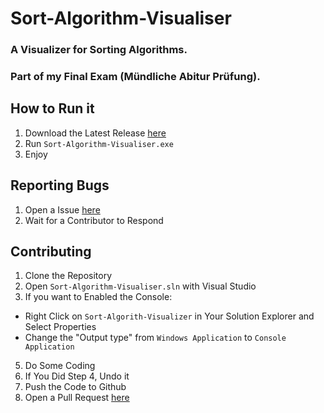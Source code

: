 # Sort-Algorithm-Visualiser

### A Visualizer for Sorting Algorithms. 
### Part of my Final Exam (Mündliche Abitur Prüfung).

## How to Run it

1. Download the Latest Release [here](https://github.com/ScarVite/Sort-Algorithm-Visualiser/releases/latest) 
2. Run `Sort-Algorithm-Visualiser.exe`
3. Enjoy

## Reporting Bugs

1. Open a Issue [here](https://github.com/ScarVite/Sort-Algorithm-Visualiser/issues/new) 
2. Wait for a Contributor to Respond

## Contributing

1. Clone the Repository
2. Open `Sort-Algorithm-Visualiser.sln` with Visual Studio
4. If you want to Enabled the Console: <br>
- Right Click on `Sort-Algorith-Visualizer` in Your Solution Explorer and Select  Properties <br>
- Change the "Output type" from `Windows Application` to `Console Application`
5. Do Some Coding
6. If You Did Step 4, Undo it 
7. Push the Code to Github
8. Open a Pull Request [here](https://github.com/ScarVite/Sort-Algorithm-Visualiser/pulls)
